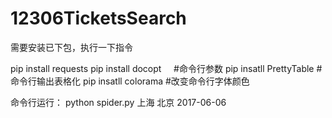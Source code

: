 # 12306TicketsSearch
需要安装已下包，执行一下指令

pip install requests
pip install docopt     #命令行参数
pip insatll PrettyTable #命令行输出表格化
pip insatll colorama  #改变命令行字体颜色


命令行运行：
python spider.py 上海 北京 2017-06-06
